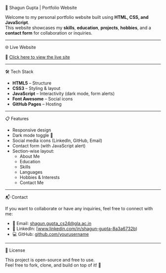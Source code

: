 💼 Shagun Gupta | Portfolio Website

Welcome to my personal portfolio website built using **HTML, CSS, and JavaScript**.  
This website showcases my **skills**, **education**, **projects**, **hobbies**, and a **contact form** for collaboration or inquiries.

---

 🌐 Live Website

🔗 [Click here to view the live site](https://yourusername.github.io/portfolio/)

---

 🛠️ Tech Stack

- **HTML5** – Structure
- **CSS3** – Styling & layout
- **JavaScript** – Interactivity (dark mode, form alerts)
- **Font Awesome** – Social icons
- **GitHub Pages** – Hosting

---

 📋 Features

- Responsive design
- Dark mode toggle 🌙
- Social media icons (LinkedIn, GitHub, Email)
- Contact form (with JavaScript alert)
- Section-wise layout:
  - About Me
  - Education
  - Skills
  - Languages
  - Hobbies & Interests
  - Contact Me

---

 📬 Contact

If you want to collaborate or have any inquiries, feel free to connect with me:

- 📧 Email: shagun.gupta_cs24@gla.ac.in
- 💼 LinkedIn: [www.linkedin.com/in/shagun-gupta-8a3a6732b)
- 💻 GitHub: [github.com/yourusername](https://github.com/yourusername)

---

 📝 License

This project is open-source and free to use.  
Feel free to fork, clone, and build on top of it! 🚀
